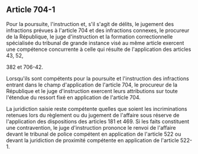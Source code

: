 Article 704-1
----
Pour la poursuite, l'instruction et, s'il s'agit de délits, le jugement des
infractions prévues à l'article 704 et des infractions connexes, le procureur de
la République, le juge d'instruction et la formation correctionnelle spécialisée
du tribunal de grande instance visé au même article exercent une compétence
concurrente à celle qui résulte de l'application des articles 43, 52,

382 et 706-42.

Lorsqu'ils sont compétents pour la poursuite et l'instruction des infractions
entrant dans le champ d'application de l'article 704, le procureur de la
République et le juge d'instruction exercent leurs attributions sur toute
l'étendue du ressort fixé en application de l'article 704.

La juridiction saisie reste compétente quelles que soient les incriminations
retenues lors du règlement ou du jugement de l'affaire sous réserve de
l'application des dispositions des articles 181 et 469. Si les faits constituent
une contravention, le juge d'instruction prononce le renvoi de l'affaire devant
le tribunal de police compétent en application de l'article 522 ou devant la
juridiction de proximité compétente en application de l'article 522-1.
